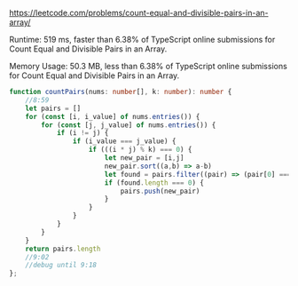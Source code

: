 https://leetcode.com/problems/count-equal-and-divisible-pairs-in-an-array/



Runtime: 519 ms, faster than 6.38% of TypeScript online submissions for Count Equal and Divisible Pairs in an Array.

Memory Usage: 50.3 MB, less than 6.38% of TypeScript online submissions for Count Equal and Divisible Pairs in an Array.



```typescript
function countPairs(nums: number[], k: number): number {
    //8:59
    let pairs = []
    for (const [i, i_value] of nums.entries()) {
        for (const [j, j_value] of nums.entries()) {
            if (i != j) {
                if (i_value === j_value) {
                    if (((i * j) % k) === 0) {
                        let new_pair = [i,j]
                        new_pair.sort((a,b) => a-b)
                        let found = pairs.filter((pair) => (pair[0] === new_pair[0]) && (pair[1] === new_pair[1]))
                        if (found.length === 0) {
                            pairs.push(new_pair)
                        }
                    }
                }
            }
        } 
    }
    return pairs.length
    //9:02
    //debug until 9:18
};
```

